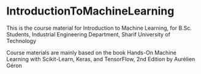 # IntroductionToMachineLearning


This is the course material for Introduction to Machine Learning, for B.Sc. Students, Industrial Engineering Department, Sharif University of Technology

Course materials are mainly based on the book Hands-On Machine Learning with Scikit-Learn, Keras, and TensorFlow, 2nd Edition by Aurélien Géron
